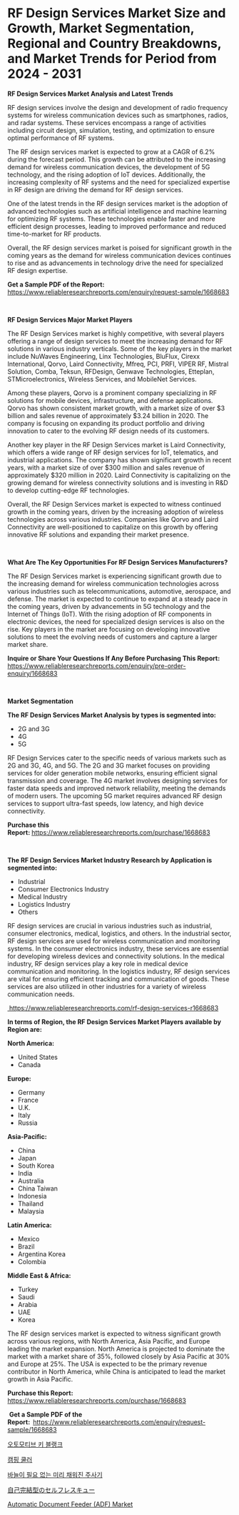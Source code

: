 <p><h1>RF Design Services Market Size and Growth, Market Segmentation, Regional and Country Breakdowns, and Market Trends for Period from 2024 -  2031</h1></p><p><strong>RF Design Services Market Analysis and Latest Trends</strong></p>
<p><p>RF design services involve the design and development of radio frequency systems for wireless communication devices such as smartphones, radios, and radar systems. These services encompass a range of activities including circuit design, simulation, testing, and optimization to ensure optimal performance of RF systems.</p><p>The RF design services market is expected to grow at a CAGR of 6.2% during the forecast period. This growth can be attributed to the increasing demand for wireless communication devices, the development of 5G technology, and the rising adoption of IoT devices. Additionally, the increasing complexity of RF systems and the need for specialized expertise in RF design are driving the demand for RF design services.</p><p>One of the latest trends in the RF design services market is the adoption of advanced technologies such as artificial intelligence and machine learning for optimizing RF systems. These technologies enable faster and more efficient design processes, leading to improved performance and reduced time-to-market for RF products.</p><p>Overall, the RF design services market is poised for significant growth in the coming years as the demand for wireless communication devices continues to rise and as advancements in technology drive the need for specialized RF design expertise.</p></p>
<p><strong>Get a Sample PDF of the Report:&nbsp;</strong> <a href="https://www.reliableresearchreports.com/enquiry/request-sample/1668683">https://www.reliableresearchreports.com/enquiry/request-sample/1668683</a></p>
<p>&nbsp;</p>
<p><strong>RF Design Services Major Market Players</strong></p>
<p><p>The RF Design Services market is highly competitive, with several players offering a range of design services to meet the increasing demand for RF solutions in various industry verticals. Some of the key players in the market include NuWaves Engineering, Linx Technologies, BluFlux, Cirexx International, Qorvo, Laird Connectivity, Mfreq, PCI, PRFI, VIPER RF, Mistral Solution, Comba, Teksun, RFDesign, Genwave Technologies, Etteplan, STMicroelectronics, Wireless Services, and MobileNet Services.</p><p>Among these players, Qorvo is a prominent company specializing in RF solutions for mobile devices, infrastructure, and defense applications. Qorvo has shown consistent market growth, with a market size of over $3 billion and sales revenue of approximately $3.24 billion in 2020. The company is focusing on expanding its product portfolio and driving innovation to cater to the evolving RF design needs of its customers.</p><p>Another key player in the RF Design Services market is Laird Connectivity, which offers a wide range of RF design services for IoT, telematics, and industrial applications. The company has shown significant growth in recent years, with a market size of over $300 million and sales revenue of approximately $320 million in 2020. Laird Connectivity is capitalizing on the growing demand for wireless connectivity solutions and is investing in R&D to develop cutting-edge RF technologies.</p><p>Overall, the RF Design Services market is expected to witness continued growth in the coming years, driven by the increasing adoption of wireless technologies across various industries. Companies like Qorvo and Laird Connectivity are well-positioned to capitalize on this growth by offering innovative RF solutions and expanding their market presence.</p></p>
<p>&nbsp;</p>
<p><strong>What Are The Key Opportunities For RF Design Services Manufacturers?</strong></p>
<p><p>The RF Design Services market is experiencing significant growth due to the increasing demand for wireless communication technologies across various industries such as telecommunications, automotive, aerospace, and defense. The market is expected to continue to expand at a steady pace in the coming years, driven by advancements in 5G technology and the Internet of Things (IoT). With the rising adoption of RF components in electronic devices, the need for specialized design services is also on the rise. Key players in the market are focusing on developing innovative solutions to meet the evolving needs of customers and capture a larger market share.</p></p>
<p><strong>Inquire or Share Your Questions If Any Before Purchasing This Report:</strong> <a href="https://www.reliableresearchreports.com/enquiry/pre-order-enquiry/1668683">https://www.reliableresearchreports.com/enquiry/pre-order-enquiry/1668683</a></p>
<p>&nbsp;</p>
<p><strong>Market Segmentation</strong></p>
<p><strong>The RF Design Services Market Analysis by types is segmented into:</strong></p>
<p><ul><li>2G and 3G</li><li>4G</li><li>5G</li></ul></p>
<p><p>RF Design Services cater to the specific needs of various markets such as 2G and 3G, 4G, and 5G. The 2G and 3G market focuses on providing services for older generation mobile networks, ensuring efficient signal transmission and coverage. The 4G market involves designing services for faster data speeds and improved network reliability, meeting the demands of modern users. The upcoming 5G market requires advanced RF design services to support ultra-fast speeds, low latency, and high device connectivity.</p></p>
<p><strong>Purchase this Report:&nbsp;</strong><a href="https://www.reliableresearchreports.com/purchase/1668683">https://www.reliableresearchreports.com/purchase/1668683</a></p>
<p>&nbsp;</p>
<p><strong>The RF Design Services Market Industry Research by Application is segmented into:</strong></p>
<p><ul><li>Industrial</li><li>Consumer Electronics Industry</li><li>Medical Industry</li><li>Logistics Industry</li><li>Others</li></ul></p>
<p><p>RF design services are crucial in various industries such as industrial, consumer electronics, medical, logistics, and others. In the industrial sector, RF design services are used for wireless communication and monitoring systems. In the consumer electronics industry, these services are essential for developing wireless devices and connectivity solutions. In the medical industry, RF design services play a key role in medical device communication and monitoring. In the logistics industry, RF design services are vital for ensuring efficient tracking and communication of goods. These services are also utilized in other industries for a variety of wireless communication needs.</p></p>
<p><a href="https://www.reliableresearchreports.com/rf-design-services-r1668683">&nbsp;https://www.reliableresearchreports.com/rf-design-services-r1668683</a></p>
<p><strong>In terms of Region, the RF Design Services Market Players available by Region are:</strong></p>
<p>
    <p> <strong> North America: </strong>
        <ul>
            <li>United States</li>
            <li>Canada</li>
        </ul>
        </p> 
    <p> <strong> Europe: </strong>
        <ul>
            <li>Germany</li>
            <li>France</li>
            <li>U.K.</li>
            <li>Italy</li>
            <li>Russia</li>
        </ul>
        </p> 
    <p> <strong> Asia-Pacific: </strong>
        <ul>
            <li>China</li>
            <li>Japan</li>
            <li>South Korea</li>
            <li>India</li>
            <li>Australia</li>
            <li>China Taiwan</li>
            <li>Indonesia</li>
            <li>Thailand</li>
            <li>Malaysia</li>
        </ul>
        </p> 
    <p> <strong> Latin America: </strong>
        <ul>
            <li>Mexico</li>
            <li>Brazil</li>
            <li>Argentina Korea</li>
            <li>Colombia</li>
        </ul>
        </p> 
    <p> <strong> Middle East & Africa: </strong>
        <ul>
            <li>Turkey</li>
            <li>Saudi</li>
            <li>Arabia</li>
            <li>UAE</li>
            <li>Korea</li>
        </ul>
    </p>
    </p>
<p><p>The RF design services market is expected to witness significant growth across various regions, with North America, Asia Pacific, and Europe leading the market expansion. North America is projected to dominate the market with a market share of 35%, followed closely by Asia Pacific at 30% and Europe at 25%. The USA is expected to be the primary revenue contributor in North America, while China is anticipated to lead the market growth in Asia Pacific.</p></p>
<p><strong>Purchase this Report: </strong><a href="https://www.reliableresearchreports.com/purchase/1668683">https://www.reliableresearchreports.com/purchase/1668683</a></p>
<p>&nbsp;<strong>Get a Sample PDF of the Report:&nbsp;&nbsp;</strong><a href="https://www.reliableresearchreports.com/enquiry/request-sample/1668683">https://www.reliableresearchreports.com/enquiry/request-sample/1668683</a></p>
<p><strong></strong></p>
<p><p><a href="https://medium.com/@kaliwatsica/%EC%9E%90%EB%8F%99%EC%B0%A8-%ED%82%A4-%EB%B8%94%EB%9E%AD%ED%81%AC-%EC%8B%9C%EC%9E%A5-2024%EB%85%84%EB%B6%80%ED%84%B0-2031%EB%85%84%EA%B9%8C%EC%A7%80%EC%9D%98-%EC%82%B0%EC%97%85-%ED%8A%B8%EB%A0%8C%EB%93%9C-%EB%B0%8F-%EC%98%88%EC%B8%A1-904bc18c9415">오토모티브 키 블랭크</a></p><p><a href="https://medium.com/@elod.85/%EC%BA%A0%ED%95%91-%EC%82%B0%EC%97%85-%EB%B6%84%EC%84%9D-%EB%B3%B4%EA%B3%A0%EC%84%9C%EC%97%90-%EB%8C%80%ED%95%9C-%EC%BF%A8%EB%9F%AC-%EC%9D%91%EC%9A%A9-%EB%B6%84%EC%95%BC-%EC%A7%80%EC%97%AD-%EA%B2%BD%EC%9F%81%EC%A0%84%EB%9E%B5%EB%B3%84-%EC%8B%9C%EC%9E%A5-%EA%B7%9C%EB%AA%A8-%EC%A0%90%EC%9C%A0%EC%9C%A8-%ED%8A%B8%EB%A0%8C%EB%93%9C-2024-2031-5aa7356d377c">캠핑 쿨러</a></p><p><a href="https://github.com/sammyUltyylrich9067856/Market-Research-Report-List-2/blob/main/8087859156033.md">바늘이 필요 없는 미리 채워진 주사기</a></p><p><a href="https://medium.com/@bobbieratke2023/%E8%87%AA%E5%B7%B1%E5%AE%8C%E7%B5%90%E5%9E%8B%E3%82%BB%E3%83%AB%E3%83%95%E3%83%AC%E3%82%B9%E3%82%AD%E3%83%A5%E3%83%AF%E3%81%AE%E5%B8%82%E5%A0%B4%E8%A6%8F%E6%A8%A1%E3%81%AF-%E5%B9%B4%E9%96%93%E6%88%90%E9%95%B7%E7%8E%87-%E3%81%A7%E5%A2%97%E5%8A%A0%E3%81%97%E3%81%A6%E3%81%8A%E3%82%8A-%E3%81%93%E3%81%AE%E3%83%AC%E3%83%9D%E3%83%BC%E3%83%88%E3%81%AF%E5%B8%82%E5%A0%B4%E3%82%BB%E3%82%B0%E3%83%A1%E3%83%B3%E3%83%86%E3%83%BC%E3%82%B7%E3%83%A7%E3%83%B3-%E6%88%90%E9%95%B7%E3%81%8A%E3%82%88%E3%81%B32024%E5%B9%B4%E3%81%8B%E3%82%892031%E5%B9%B4%E3%81%BE%E3%81%A7%E3%81%AE%E4%BA%88%E6%B8%AC%E3%81%AB%E3%82%88%E3%82%8B%E5%88%86%E6%9E%90%E3%82%92%E3%82%AB%E3%83%90%E3%83%BC%E3%81%97%E3%81%A6%E3%81%84%E3%81%BE%E3%81%99-6975fb71f93d">自己完結型のセルフレスキュー</a></p><p><a href="https://github.com/faniayasa/Market-Research-Report-List-1/blob/main/automatic-document-feeder-adf-market.md">Automatic Document Feeder (ADF) Market</a></p></p>